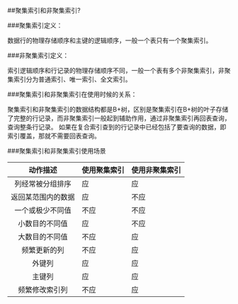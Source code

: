 ##聚集索引和非聚集索引?

###聚集索引定义：

数据行的物理存储顺序和主键的逻辑顺序，一般一个表只有一个聚集索引。

###非聚集索引定义：

索引逻辑顺序和行记录的物理存储顺序不同，一般一个表有多个非聚集索引，非聚集索引分为普通索引、唯一索引、全文索引。

###聚集索引和非聚集索引在使用时候的关系：

聚集索引和非聚集索引的数据结构都是B+树，区别是聚集索引在B+树的叶子存储了完整的行记录，而非聚集索引一般起到辅助作用，通过非聚集索引再回表查询，查询整条行记录。
如果在复合索引查到的行记录中已经包括了要查询的数据，即索引覆盖，那就不需要回表查询。

###聚集索引和非聚集索引使用场景

|      动作描述      | 使用聚集索引 | 使用非聚集索引 |
| :----------------: | ------------ | -------------- |
|  列经常被分组排序  | 应           | 应             |
| 返回某范围内的数据 | 应           | 不应           |
|  一个或极少不同值  | 不应         | 不应           |
|   小数目的不同值   | 应           | 不应           |
|   大数目的不同值   | 不应         | 应             |
|    频繁更新的列    | 不应         | 应             |
|       外键列       | 应           | 应             |
|       主键列       | 应           | 应             |
|   频繁修改索引列   | 不应         | 应             |

